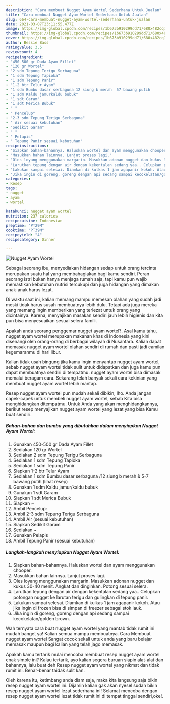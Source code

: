 ```yaml
---
description: "Cara membuat Nugget Ayam Wortel Sederhana Untuk Jualan"
title: "Cara membuat Nugget Ayam Wortel Sederhana Untuk Jualan"
slug: 664-cara-membuat-nugget-ayam-wortel-sederhana-untuk-jualan
date: 2021-03-07T23:11:55.477Z
image: https://img-global.cpcdn.com/recipes/1b673b910299dd71/680x482cq70/nugget-ayam-wortel-foto-resep-utama.jpg
thumbnail: https://img-global.cpcdn.com/recipes/1b673b910299dd71/680x482cq70/nugget-ayam-wortel-foto-resep-utama.jpg
cover: https://img-global.cpcdn.com/recipes/1b673b910299dd71/680x482cq70/nugget-ayam-wortel-foto-resep-utama.jpg
author: Bessie Bass
ratingvalue: 3.5
reviewcount: 4
recipeingredient:
- "450-500 gr Dada Ayam Fillet"
- "120 gr Wortel"
- "2 sdm Tepung Terigu Serbaguna"
- "1 sdm Tepung Tapioka"
- "1 sdm Tepung Panir"
- "1-2 btr Telur Ayam"
- "1 sdm Bumbu dasar serbaguna 12 siung b merah  57 bawang putih           lihat resep"
- "1 sdm Kaldu jamurkaldu bubuk"
- "1 sdt Garam"
- "1 sdt Merica Bubuk"
- " "
- " Pencelup"
- "2-3 sdm Tepung Terigu Serbaguna"
- " Air sesuai kebutuhan"
- "Sedikit Garam"
- " "
- " Pelapis"
- " Tepung Panir sesuai kebutuhan"
recipeinstructions:
- "Siapkan bahan-bahannya. Haluskan wortel dan ayam menggunakan chooper."
- "Masukkan bahan lainnya. Lanjut proses lagi."
- "Oles loyang menggunakan margarin. Masukkan adonan nugget dan kukus 30-40 menit. Angkat dan dinginkan. Potong sesuai selera."
- "Larutkan tepung dengan air dengan kekentalan sedang yaa.. Celupkan potongan nugget ke larutan terigu dan gulingkan di tepung panir."
- "Lakukan sampai selesai. Diamkan di kulkas 1 jam agapanir kokoh. Atau jika ingin di frozen bisa di simpan di freezer sebagai stok lauk."
- "Jika ingin di goreng, goreng dengan api sedang sampai kecokelatan/golden brown."
categories:
- Resep
tags:
- nugget
- ayam
- wortel

katakunci: nugget ayam wortel 
nutrition: 237 calories
recipecuisine: Indonesian
preptime: "PT29M"
cooktime: "PT39M"
recipeyield: "4"
recipecategory: Dinner

---
```



![Nugget Ayam Wortel](https://img-global.cpcdn.com/recipes/1b673b910299dd71/680x482cq70/nugget-ayam-wortel-foto-resep-utama.jpg)

Sebagai seorang ibu, menyediakan hidangan sedap untuk orang tercinta merupakan suatu hal yang membahagiakan bagi kamu sendiri. Peran seorang istri bukan hanya menjaga rumah saja, tapi kamu pun wajib memastikan kebutuhan nutrisi tercukupi dan juga hidangan yang dimakan anak-anak harus lezat.

Di waktu  saat ini, kalian memang mampu memesan olahan yang sudah jadi meski tidak harus susah membuatnya lebih dulu. Tetapi ada juga mereka yang memang ingin memberikan yang terlezat untuk orang yang dicintainya. Karena, menyajikan masakan sendiri jauh lebih higienis dan kita pun bisa menyesuaikan sesuai selera famili. 



Apakah anda seorang penggemar nugget ayam wortel?. Asal kamu tahu, nugget ayam wortel merupakan makanan khas di Indonesia yang kini disenangi oleh orang-orang di berbagai wilayah di Nusantara. Kalian dapat memasak nugget ayam wortel olahan sendiri di rumah dan pasti jadi camilan kegemaranmu di hari libur.

Kalian tidak usah bingung jika kamu ingin menyantap nugget ayam wortel, sebab nugget ayam wortel tidak sulit untuk didapatkan dan juga kamu pun dapat membuatnya sendiri di tempatmu. nugget ayam wortel bisa dimasak memalui beragam cara. Sekarang telah banyak sekali cara kekinian yang membuat nugget ayam wortel lebih mantap.

Resep nugget ayam wortel pun mudah sekali dibikin, lho. Anda jangan capek-capek untuk membeli nugget ayam wortel, sebab Kita bisa menghidangkan ditempatmu. Untuk Anda yang akan menghidangkannya, berikut resep menyajikan nugget ayam wortel yang lezat yang bisa Kamu buat sendiri.

<!--inarticleads1-->

##### Bahan-bahan dan bumbu yang dibutuhkan dalam menyiapkan Nugget Ayam Wortel:

1. Gunakan 450-500 gr Dada Ayam Fillet
1. Sediakan 120 gr Wortel
1. Sediakan 2 sdm Tepung Terigu Serbaguna
1. Sediakan 1 sdm Tepung Tapioka
1. Sediakan 1 sdm Tepung Panir
1. Siapkan 1-2 btr Telur Ayam
1. Sediakan 1 sdm Bumbu dasar serbaguna /12 siung b merah &amp; 5-7 bawang putih           (lihat resep)
1. Gunakan 1 sdm Kaldu jamur/kaldu bubuk
1. Gunakan 1 sdt Garam
1. Siapkan 1 sdt Merica Bubuk
1. Siapkan  ~
1. Ambil  Pencelup:
1. Ambil 2-3 sdm Tepung Terigu Serbaguna
1. Ambil  Air (sesuai kebutuhan)
1. Siapkan Sedikit Garam
1. Sediakan  ~
1. Gunakan  Pelapis
1. Ambil  Tepung Panir (sesuai kebutuhan)




<!--inarticleads2-->

##### Langkah-langkah menyiapkan Nugget Ayam Wortel:

1. Siapkan bahan-bahannya. Haluskan wortel dan ayam menggunakan chooper.
1. Masukkan bahan lainnya. Lanjut proses lagi.
1. Oles loyang menggunakan margarin. Masukkan adonan nugget dan kukus 30-40 menit. Angkat dan dinginkan. Potong sesuai selera.
1. Larutkan tepung dengan air dengan kekentalan sedang yaa.. Celupkan potongan nugget ke larutan terigu dan gulingkan di tepung panir.
1. Lakukan sampai selesai. Diamkan di kulkas 1 jam agapanir kokoh. Atau jika ingin di frozen bisa di simpan di freezer sebagai stok lauk.
1. Jika ingin di goreng, goreng dengan api sedang sampai kecokelatan/golden brown.




Wah ternyata cara buat nugget ayam wortel yang mantab tidak rumit ini mudah banget ya! Kalian semua mampu membuatnya. Cara Membuat nugget ayam wortel Sangat cocok sekali untuk anda yang baru belajar memasak maupun bagi kalian yang telah jago memasak.

Apakah kamu tertarik mulai mencoba membuat resep nugget ayam wortel enak simple ini? Kalau tertarik, ayo kalian segera buruan siapin alat-alat dan bahannya, lalu buat deh Resep nugget ayam wortel yang nikmat dan tidak rumit ini. Benar-benar taidak sulit kan. 

Oleh karena itu, ketimbang anda diam saja, maka kita langsung saja bikin resep nugget ayam wortel ini. Dijamin kalian gak akan nyesel sudah bikin resep nugget ayam wortel lezat sederhana ini! Selamat mencoba dengan resep nugget ayam wortel lezat tidak rumit ini di tempat tinggal sendiri,oke!.

